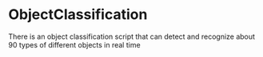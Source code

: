 # ObjectClassification
There is an object classification script that can detect and recognize about 90 types of different objects in real time
